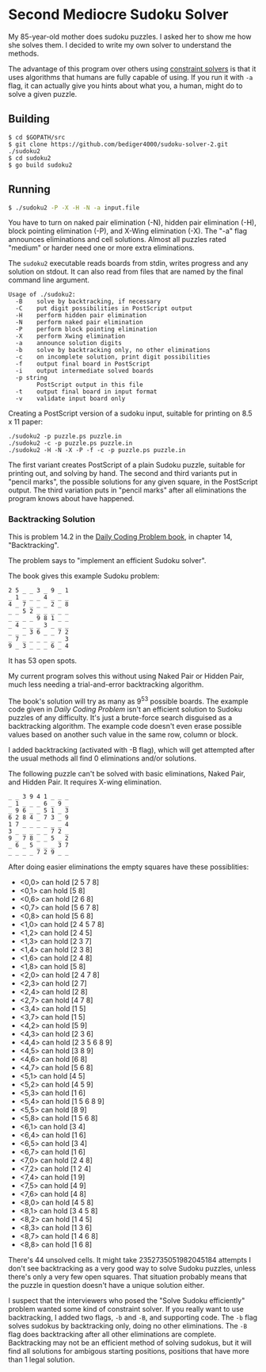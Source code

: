 # Second Mediocre Sudoku Solver

My 85-year-old mother does sudoku puzzles.
I asked her to show me how she solves them.
I decided to write my own solver to understand the methods.

The advantage of this program over others using
[constraint solvers](https://github.com/the1ullneversee/SudokuSolver)
is that it uses algorithms that humans are fully capable of using.
If you run it with `-a` flag,
it can actually give you hints about what you, a human,
might do to solve a given puzzle.

## Building

    $ cd $GOPATH/src
    $ git clone https://github.com/bediger4000/sudoku-solver-2.git ./sudoku2
    $ cd sudoku2
    $ go build sudoku2

## Running

```sh
$ ./sudoku2 -P -X -H -N -a input.file
```

You have to turn on naked pair elimination (-N), hidden pair elimination (-H),
block pointing elimination (-P),
and X-Wing elimination (-X).
The "-a" flag announces eliminations and cell solutions.
Almost all puzzles rated "medium" or harder need one or more extra eliminations.

The `sudoku2` executable reads boards from stdin,
writes progress and any solution on stdout.
It can also read from files that are named by the final
command line argument.

```
Usage of ./sudoku2:
  -B    solve by backtracking, if necessary
  -C    put digit possibilities in PostScript output
  -H    perform hidden pair elimination
  -N    perform naked pair elimination
  -P    perform block pointing elimination
  -X    perform Xwing elimination
  -a    announce solution digits
  -b    solve by backtracking only, no other eliminations
  -c    on incomplete solution, print digit possibilities
  -f    output final board in PostScript
  -i    output intermediate solved boards
  -p string
        PostScript output in this file
  -t    output final board in input format
  -v    validate input board only
```

Creating a PostScript version of a sudoku input,
suitable for printing on 8.5 x 11 paper:

```
./sudoku2 -p puzzle.ps puzzle.in
./sudoku2 -c -p puzzle.ps puzzle.in
./sudoku2 -H -N -X -P -f -c -p puzzle.ps puzzle.in
```

The first variant creates PostScript of a plain Sudoku puzzle,
suitable for printing out, and solving by hand.
The second and third variants put in "pencil marks",
the possible solutions for any given square, in the PostScript output.
The third variation puts in "pencil marks" after all eliminations
the program knows about have happened.

### Backtracking Solution

This is problem 14.2 in the [Daily Coding Problem book](),
in chapter 14, "Backtracking".

The problem says to "implement an efficient Sudoku solver".

The book gives this example Sudoku problem:

```
2 5 _ _ 3 _ 9 _ 1
_ 1 _ _ _ 4 _ _ _
4 _ 7 _ _ _ 2 _ 8
_ _ 5 2 _ _ _ _ _
_ _ _ _ 9 8 1 _ _
_ 4 _ _ _ 3 _ _ _
_ _ _ 3 6 _ _ 7 2
_ 7 _ _ _ _ _ _ 3
9 _ 3 _ _ _ 6 _ 4
```

It has 53 open spots.

My current program solves this without using Naked Pair or Hidden Pair,
much less needing a trial-and-error backtracking algorithm.

The book's solution will try as many as 9<sup>53</sup> possible boards.
The example code given in *Daily Coding Problem* isn't an efficient solution
to Sudoku puzzles of any difficulty.
It's just a brute-force search disguised as a backtracking algorithm.
The example code doesn't even erase
possible values based on another such value in the same row, column or block.

I added backtracking (activated with -B flag), which will get attempted
after the usual methods all find 0 eliminations and/or solutions.

The following puzzle can't be solved with basic eliminations, Naked Pair,
and Hidden Pair.
It requires X-wing elimination.

```
_ _ 3 9 4 1 _ _ _ 
_ 1 _ _ _ 6 _ 9 _ 
_ 9 6 _ _ 5 1 _ 3 
6 2 8 4 _ 7 3 _ 9 
1 7 _ _ _ _ _ _ 4 
3 _ _ _ _ _ 7 2 _ 
9 _ 7 8 _ _ 5 _ 2 
_ 6 _ 5 _ _ _ 3 7 
_ _ _ _ 7 2 9 _ _ 
```

After doing easier eliminations the empty squares have these possiblities:

* <0,0> can hold [2 5 7 8]
* <0,1> can hold [5 8]
* <0,6> can hold [2 6 8]
* <0,7> can hold [5 6 7 8]
* <0,8> can hold [5 6 8]
* <1,0> can hold [2 4 5 7 8]
* <1,2> can hold [2 4 5]
* <1,3> can hold [2 3 7]
* <1,4> can hold [2 3 8]
* <1,6> can hold [2 4 8]
* <1,8> can hold [5 8]
* <2,0> can hold [2 4 7 8]
* <2,3> can hold [2 7]
* <2,4> can hold [2 8]
* <2,7> can hold [4 7 8]
* <3,4> can hold [1 5]
* <3,7> can hold [1 5]
* <4,2> can hold [5 9]
* <4,3> can hold [2 3 6]
* <4,4> can hold [2 3 5 6 8 9]
* <4,5> can hold [3 8 9]
* <4,6> can hold [6 8]
* <4,7> can hold [5 6 8]
* <5,1> can hold [4 5]
* <5,2> can hold [4 5 9]
* <5,3> can hold [1 6]
* <5,4> can hold [1 5 6 8 9]
* <5,5> can hold [8 9]
* <5,8> can hold [1 5 6 8]
* <6,1> can hold [3 4]
* <6,4> can hold [1 6]
* <6,5> can hold [3 4]
* <6,7> can hold [1 6]
* <7,0> can hold [2 4 8]
* <7,2> can hold [1 2 4]
* <7,4> can hold [1 9]
* <7,5> can hold [4 9]
* <7,6> can hold [4 8]
* <8,0> can hold [4 5 8]
* <8,1> can hold [3 4 5 8]
* <8,2> can hold [1 4 5]
* <8,3> can hold [1 3 6]
* <8,7> can hold [1 4 6 8]
* <8,8> can hold [1 6 8]

There's 44 unsolved cells.
It might take 2352735051982045184 attempts
I don't see backtracking as a very good way to solve Sudoku puzzles,
unless there's only a very few open squares.
That situation probably means that the puzzle in question doesn't have
a unique solution either.

I suspect that the interviewers who posed the "Solve Sudoku efficiently"
problem wanted some kind of constraint solver.
If you really want to use backtracking,
I added two flags, `-b` and `-B`,
and supporting code.
The `-b` flag solves sudokus by backtracking only,
doing no other eliminations.
The `-B` flag does backtracking after all other eliminations are complete.
Backtracking may not be an efficient method of solving sudokus,
but it will find all solutions for ambigous starting positions,
positions that have more than 1 legal solution.

